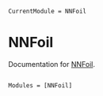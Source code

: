 ```@meta
CurrentModule = NNFoil
```

# NNFoil

Documentation for [NNFoil](https://github.com/gabrielbdsantos/NNFoil.jl).

```@index
```

```@autodocs
Modules = [NNFoil]
```
